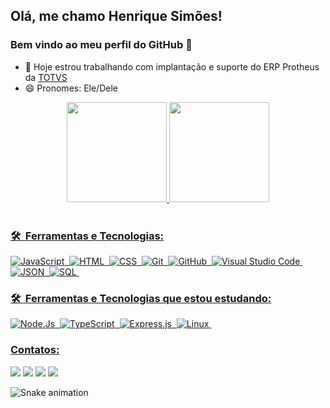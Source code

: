 <!--
### Hi there 👋

**HMSimoes/HMSimoes** is a ✨ _special_ ✨ repository because its `README.md` (this file) appears on your GitHub profile.

Here are some ideas to get you started:

- 🔭 Hoje estrou trabalhando com Protheus
- 🌱 Estou estudando Javascript, HTML e CSS
- 👯 I’m looking to collaborate on ...
- 🤔 I’m looking for help with ...
- 💬 Contate-me no e-mail: henrique.simoes@outlook ou no LinkedIn https://www.linkedin.com/in/henrique-simoes/
- 📫 How to reach me: ...
- 😄 Pronouns: Ele/Dele
- ⚡ Fun fact: ...
-->
## Olá, me chamo Henrique Simões!
### Bem vindo ao meu perfil do GitHub 👋

- 🔭 Hoje estrou trabalhando com implantação e suporte do ERP Protheus da
[TOTVS](https://www.totvs.com/blog/erp/sistema-protheus/)
- 😄 Pronomes: Ele/Dele



<div align="center">
  <a href="https://github.com/HenriqueMSimoes">
    <img height="160em"
      src="https://github-readme-stats.vercel.app/api?username=HenriqueMSimoes&show_icons=true&theme=tokyonight&include_all_commits=true&count_private=true" />
    <img height="160em"
      src="https://github-readme-stats.vercel.app/api/top-langs/?username=HenriqueMSimoes&layout=compact&langs_count=7&theme=tokyonight" />
    <br>
    <br>
</div>


### 🛠 &nbsp;Ferramentas e Tecnologias:
![JavaScript](https://img.shields.io/badge/-JavaScript-05122A?style=flat&logo=javascript)&nbsp;
![HTML](https://img.shields.io/badge/-HTML-05122A?style=flat&logo=HTML5)&nbsp;
![CSS](https://img.shields.io/badge/-CSS-05122A?style=flat&logo=CSS3&logoColor=1572B6)&nbsp;
![Git](https://img.shields.io/badge/-Git-05122A?style=flat&logo=git)&nbsp;
![GitHub](https://img.shields.io/badge/-GitHub-05122A?style=flat&logo=github)&nbsp;
![Visual Studio
Code](https://img.shields.io/badge/-Visual%20Studio%20Code-05122A?style=flat&logo=visual-studio-code&logoColor=007ACC)&nbsp;
![JSON](https://img.shields.io/badge/json-05122A?style=for-the-badge&logo=json&logoColor=white)&nbsp;
![SQL](https://img.shields.io/badge/Microsoft%20SQL%20Server-05122A?style=for-the-badge&logo=microsoft%20sql%20server&logoColor=white)&nbsp;


### 🛠 &nbsp;Ferramentas e Tecnologias que estou estudando:
![Node.Js](https://img.shields.io/badge/Node.js-05122A?style=for-the-badge&logo=node.js&logoColor=white)&nbsp;
![TypeScript](https://img.shields.io/badge/TypeScript-05122A?style=for-the-badge&logo=typescript&logoColor=white)&nbsp;
![Express.js](https://img.shields.io/badge/Express.js-05122A?style=for-the-badge)&nbsp;
![Linux](https://img.shields.io/badge/Linux-05122A?style=for-the-badge&logo=linux&logoColor=white)&nbsp;


### Contatos:
<div>
  <a href="mailto:henrique.simoes@outlook.com"><img
      src="https://img.shields.io/badge/Microsoft_Outlook-0078D4?style=for-the-badge&logo=microsoft-outlook&logoColor=white"
      target="_blank"></a>
  <a href="https://www.linkedin.com/in/henrique-simoes/" target="_blank"><img
      src="https://img.shields.io/badge/-LinkedIn-%230077B5?style=for-the-badge&logo=linkedin&logoColor=white"
      target="_blank"></a>
  <a href="https://medium.com/@hmsimoes" target="_blank"><img
      src="https://img.shields.io/badge/Medium-12100E?style=for-the-badge&logo=medium&logoColor=white"
      target="_blank"></a>
  <a href="https://pt.stackoverflow.com/users/187104/henrique-sim%c3%b5es" target="_blank"><img
      src="https://img.shields.io/badge/Stack_Overflow-FE7A16?style=for-the-badge&logo=stack-overflow&logoColor=white"
      target="_blank"></a>

</div>

![Snake animation](https://github.com/HenriqueMSimoes/HenriqueMSimoes/blob/output/github-contribution-grid-snake.svg)

